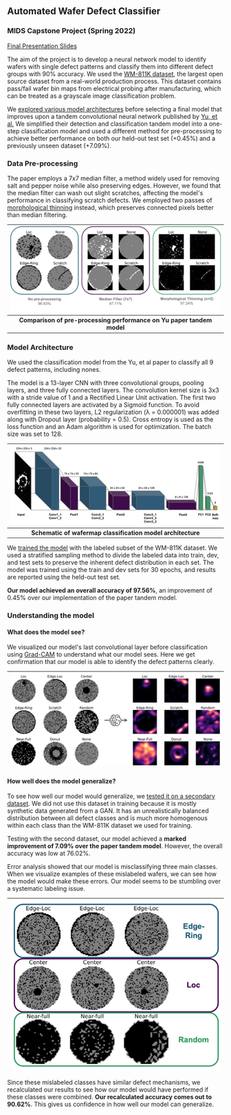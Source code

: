 ## Automated Wafer Defect Classifier

### MIDS Capstone Project (Spring 2022)

[Final Presentation Slides](https://github.com/LimaEchoAlpha/mids_capstone_wafermap/blob/main/wafermap_final_presentation.pdf)

The aim of the project is to develop a neural network model to identify wafers with single defect patterns and classify them into different defect groups with 90% accuracy.  We used the [WM-811K dataset](https://www.kaggle.com/datasets/qingyi/wm811k-wafer-map), the largest open source dataset from a real-world production process.  This dataset contains pass/fail wafer bin maps from electrical probing after manufacturing, which can be treated as a grayscale image classification problem.

We [explored various model architectures](https://github.com/LimaEchoAlpha/mids_capstone_wafermap/tree/main/modeling) before selecting a final model that improves upon a tandem convolutional neural network published by [Yu, et al.](https://ieeexplore.ieee.org/document/8815875)  We simplified their detection and classification tandem model into a one-step classification model and used a different method for pre-processing to achieve better performance on both our held-out test set (+0.45%) and a previously unseen dataset (+7.09%).

### Data Pre-processing

The paper employs a 7x7 median filter, a method widely used for removing salt and pepper noise while also preserving edges. However, we found that the median filter can wash out slight scratches, affecting the model's performance in classifying scratch defects. We employed two passes of [morphological thinning](https://homepages.inf.ed.ac.uk/rbf/HIPR2/thin.htm) instead, which preserves connected pixels better than median filtering.

| ![preprocessing comparison](images/preprocessing.png) |
|:--:|
| <b>Comparison of pre-processing performance on Yu paper tandem model</b>|

### Model Architecture

We used the classification model from the Yu, et al paper to classify all 9 defect patterns, including nones.

The model is a 13-layer CNN with three convolutional groups, pooling layers, and three fully connected layers. The convolution kernel size is 3x3 with a stride value of 1 and a Rectified Linear Unit activation. The first two fully connected layers are activated by a Sigmoid function. To avoid overfitting in these two layers, L2 regularization (λ = 0.000001) was added along with Dropout layer (probability = 0.5). Cross entropy is used as the loss function and an Adam algorithm is used for optimization. The batch size was set to 128.

| ![model architecture](images/model_architecture.png) |
|:--:|
| <b>Schematic of wafermap classification model architecture</b>|

We [trained the model](https://github.com/LimaEchoAlpha/mids_capstone_wafermap/blob/main/1-final_model_training.ipynb) with the labeled subset of the WM-811K dataset. We used a stratified sampling method to divide the labeled data into train, dev, and test sets to preserve the inherent defect distribution in each set. The model was trained using the train and dev sets for 30 epochs, and results are reported using the held-out test set.

**Our model achieved an overall accuracy of 97.56%**, an improvement of 0.45% over our implementation of the paper tandem model.

### Understanding the model

#### What does the model see?

We visualized our model's last convolutional layer before classification using [Grad-CAM](https://github.com/LimaEchoAlpha/mids_capstone_wafermap/blob/main/3-model_layer_visualization.ipynb) to understand what our model sees. Here we get confirmation that our model is able to identify the defect patterns clearly.

| ![grad cam](images/grad_cam.png) |
|:--:|

#### How well does the model generalize?

To see how well our model would generalize, we [tested it on a secondary dataset](https://github.com/LimaEchoAlpha/mids_capstone_wafermap/blob/main/2-final_model_inference.ipynb). We did not use this dataset in training because it is mostly synthetic data generated from a GAN. It has an unrealistically balanced distribution between all defect classes and is much more homogenous within each class than the WM-811K dataset we used for training.

Testing with the second dataset, our model achieved a **marked improvement of 7.09% over the paper tandem model**. However, the overall accuracy was low at 76.02%.

Error analysis showed that our model is misclassifying three main classes. When we visualize examples of these mislabeled wafers, we can see how the model would make these errors. Our model seems to be stumbling over a systematic labeling issue.

| ![mis-classified](images/misclassified.png) |
|:--:|

Since these mislabeled classes have similar defect mechanisms, we recalculated our results to see how our model would have performed if these classes were combined. **Our recalculated accuracy comes out to 90.62%**. This gives us confidence in how well our model can generalize.
